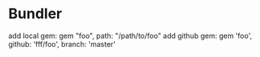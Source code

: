 # Bundler

add local gem: gem "foo", path: "/path/to/foo"
add github gem: gem 'foo', github: 'fff/foo', branch: 'master'